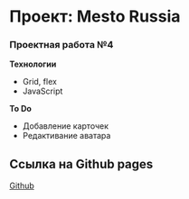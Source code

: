 # Проект: Mesto Russia

### Проектная работа №4

**Технологии**

- Grid, flex
- JavaScript

**To Do**

- Добавление карточек
- Редактивание аватара

## Ссылка на Github pages

[Github](https://algrigorovich.github.io/mesto/)
